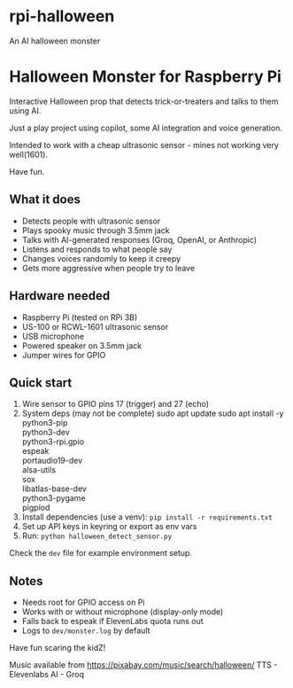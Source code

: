 # rpi-halloween
An AI halloween monster

# Halloween Monster for Raspberry Pi

Interactive Halloween prop that detects trick-or-treaters and talks to them using AI.

Just a play project using copilot, some AI integration and voice generation.

Intended to work with a cheap ultrasonic sensor - mines not working very well(1601).

Have fun.

## What it does

- Detects people with ultrasonic sensor
- Plays spooky music through 3.5mm jack
- Talks with AI-generated responses (Groq, OpenAI, or Anthropic)
- Listens and responds to what people say
- Changes voices randomly to keep it creepy
- Gets more aggressive when people try to leave

## Hardware needed

- Raspberry Pi (tested on RPi 3B)
- US-100 or RCWL-1601 ultrasonic sensor
- USB microphone
- Powered speaker on 3.5mm jack
- Jumper wires for GPIO

## Quick start

1. Wire sensor to GPIO pins 17 (trigger) and 27 (echo)
2. System deps (may not be complete)
sudo apt update
sudo apt install -y \
    python3-pip \
    python3-dev \
    python3-rpi.gpio \
    espeak \
    portaudio19-dev \
    alsa-utils \
    sox \
    libatlas-base-dev \
    python3-pygame \
    pigpiod
3. Install dependencies (use a venv): `pip install -r requirements.txt`
4. Set up API keys in keyring or export as env vars
5. Run: `python halloween_detect_sensor.py`

Check the `dev` file for example environment setup.

## Notes

- Needs root for GPIO access on Pi
- Works with or without microphone (display-only mode)
- Falls back to espeak if ElevenLabs quota runs out
- Logs to `dev/monster.log` by default

Have fun scaring the kidZ!

Music available from https://pixabay.com/music/search/halloween/
TTS - Elevenlabs
AI - Groq
